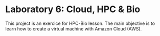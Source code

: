 # Laboratory 6: Cloud, HPC & Bio

This project is an exercice for HPC-Bio lesson. The main objective is to learn how to create a virtual machine with Amazon Cloud (AWS).
